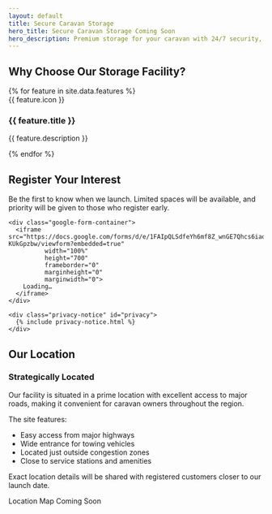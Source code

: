 ```yaml
---
layout: default
title: Secure Caravan Storage
hero_title: Secure Caravan Storage Coming Soon
hero_description: Premium storage for your caravan with 24/7 security, easy access, and competitive rates.
---
```


<section class="features">
  <div class="container">
    <h2>Why Choose Our Storage Facility?</h2>
    <div class="features-grid">
      {% for feature in site.data.features %}
      <div class="feature-card">
        <div class="feature-icon">{{ feature.icon }}</div>
        <h3>{{ feature.title }}</h3>
        <p>{{ feature.description }}</p>
      </div>
      {% endfor %}
    </div>
  </div>
</section>

<section class="cta-section">
  <div class="container">
    <h2>Register Your Interest</h2>
    <p>Be the first to know when we launch. Limited spaces will be available, and priority will be given to those who register early.</p>
    
    <div class="google-form-container">
      <iframe src="https://docs.google.com/forms/d/e/1FAIpQLSdfeYh6mf8Z_wnGE7Qhcs6iaoSkd4gp6yFEqjItY-KUkGpzbw/viewform?embedded=true" 
              width="100%" 
              height="700" 
              frameborder="0" 
              marginheight="0" 
              marginwidth="0">
        Loading…
      </iframe>
    </div>
    
    <div class="privacy-notice" id="privacy">
      {% include privacy-notice.html %}
    </div>
  </div>
</section>

<section class="location-section">
  <div class="container">
    <h2>Our Location</h2>
    <div class="location-content">
      <div class="location-info">
        <h3>Strategically Located</h3>
        <p>Our facility is situated in a prime location with excellent access to major roads, making it convenient for caravan owners throughout the region.</p>
        <p>The site features:</p>
        <ul>
          <li>Easy access from major highways</li>
          <li>Wide entrance for towing vehicles</li>
          <li>Located just outside congestion zones</li>
          <li>Close to service stations and amenities</li>
        </ul>
        <p>Exact location details will be shared with registered customers closer to our launch date.</p>
      </div>
      <div class="location-map">
        <div class="map-placeholder">
          Location Map Coming Soon
        </div>
      </div>
    </div>
  </div>
</section>